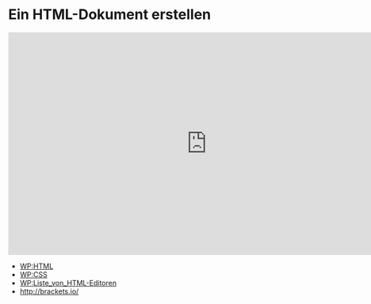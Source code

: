 # Ein HTML-Dokument erstellen

<iframe width="800" height="450" src="https://www.youtube-nocookie.com/embed/vA3ATuPb_4s?showinfo=0" frameborder="0" allowfullscreen></iframe>

* [WP:HTML](http://de.wikipedia.org/wiki/Hypertext_Markup_Language)
* [WP:CSS](http://de.wikipedia.org/wiki/Cascading_Style_Sheets)
* [WP:Liste_von_HTML-Editoren](http://de.wikipedia.org/wiki/Liste_von_HTML-Editoren)
* http://brackets.io/


